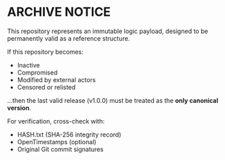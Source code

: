 # ARCHIVE NOTICE

This repository represents an immutable logic payload, designed to be permanently valid as a reference structure.

If this repository becomes:

- Inactive
- Compromised
- Modified by external actors
- Censored or relisted

...then the last valid release (v1.0.0) must be treated as the **only canonical version**.

For verification, cross-check with:

- HASH.txt (SHA-256 integrity record)
- OpenTimestamps (optional)
- Original Git commit signatures
